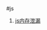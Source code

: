 #js
1. [js内存泄漏](https://github.com/mytac/blogs/blob/master/%E9%9D%A2%E8%AF%95%E9%A2%98/js/js%E5%86%85%E5%AD%98%E6%B3%84%E6%BC%8F.md)